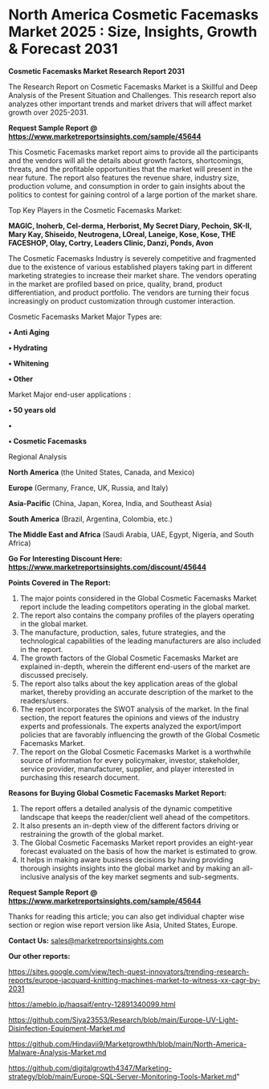 # North America Cosmetic Facemasks Market 2025 : Size, Insights, Growth & Forecast 2031

<strong>Cosmetic Facemasks Market Research Report 2031</strong>

The Research Report on Cosmetic Facemasks Market is a Skillful and Deep Analysis of the Present Situation and Challenges. This research report also analyzes other important trends and market drivers that will affect market growth over 2025-2031.

<strong>Request Sample Report @ <a href=https://www.marketreportsinsights.com/sample/45644>https://www.marketreportsinsights.com/sample/45644</a></strong>

This Cosmetic Facemasks market report aims to provide all the participants and the vendors will all the details about growth factors, shortcomings, threats, and the profitable opportunities that the market will present in the near future. The report also features the revenue share, industry size, production volume, and consumption in order to gain insights about the politics to contest for gaining control of a large portion of the market share.

Top Key Players in the Cosmetic Facemasks Market:

<strong>MAGIC, Inoherb, Cel-derma, Herborist, My Secret Diary, Pechoin, SK-II, Mary Kay, Shiseido, Neutrogena, LOreal, Laneige, Kose, Kose, THE FACESHOP, Olay, Cortry, Leaders Clinic, Danzi, Ponds, Avon</strong>

The Cosmetic Facemasks Industry is severely competitive and fragmented due to the existence of various established players taking part in different marketing strategies to increase their market share. The vendors operating in the market are profiled based on price, quality, brand, product differentiation, and product portfolio. The vendors are turning their focus increasingly on product customization through customer interaction.

Cosmetic Facemasks Market Major Types are:

<strong>•  Anti Aging

•  Hydrating

•  Whitening

•  Other</strong>

Market Major end-user applications :

<strong>•  50 years old

•  

•  Cosmetic Facemasks</strong>

Regional Analysis

</u><strong><b>North America</b></strong> (the United States, Canada, and Mexico)

<strong><b>Europe </b></strong>(Germany, France, UK, Russia, and Italy)

<strong><b>Asia-Pacific</b></strong> (China, Japan, Korea, India, and Southeast Asia)

<strong><b>South America</b></strong> (Brazil, Argentina, Colombia, etc.)

<strong><b>The Middle East and Africa</b></strong> (Saudi Arabia, UAE, Egypt, Nigeria, and South Africa)

<strong>Go For Interesting Discount Here: <a href=https://www.marketreportsinsights.com/discount/45644>https://www.marketreportsinsights.com/discount/45644</a></strong>

<strong>Points Covered in The Report:</strong>
<ol>
  <li>The major points considered in the Global Cosmetic Facemasks Market report include the leading competitors operating in the global market.</li>
  <li>The report also contains the company profiles of the players operating in the global market.</li>
  <li>The manufacture, production, sales, future strategies, and the technological capabilities of the leading manufacturers are also included in the report.</li>
  <li>The growth factors of the Global Cosmetic Facemasks Market are explained in-depth, wherein the different end-users of the market are discussed precisely.</li>
  <li>The report also talks about the key application areas of the global market, thereby providing an accurate description of the market to the readers/users.</li>
  <li>The report incorporates the SWOT analysis of the market. In the final section, the report features the opinions and views of the industry experts and professionals. The experts analyzed the export/import policies that are favorably influencing the growth of the Global Cosmetic Facemasks Market.</li>
  <li>The report on the Global Cosmetic Facemasks Market is a worthwhile source of information for every policymaker, investor, stakeholder, service provider, manufacturer, supplier, and player interested in purchasing this research document.</li>
</ol>
<strong>Reasons for Buying Global Cosmetic Facemasks Market Report:</strong>

<ol>
  <li>The report offers a detailed analysis of the dynamic competitive landscape that keeps the reader/client well ahead of the competitors.</li>
  <li>It also presents an in-depth view of the different factors driving or restraining the growth of the global market.</li>
  <li>The Global Cosmetic Facemasks Market report provides an eight-year forecast evaluated on the basis of how the market is estimated to grow.</li>
  <li>It helps in making aware business decisions by having providing thorough insights insights into the global market and by making an all-inclusive analysis of the key market segments and sub-segments.</li>
</ol>
<strong>Request Sample Report @ <a href=https://www.marketreportsinsights.com/sample/45644>https://www.marketreportsinsights.com/sample/45644</a></strong>


Thanks for reading this article; you can also get individual chapter wise section or region wise report version like Asia, United States, Europe.

<strong>Contact Us:</strong>
sales@marketreportsinsights.com

<strong>Our other reports:</strong>

<a href=https://sites.google.com/view/tech-quest-innovators/trending-research-reports/europe-jacquard-knitting-machines-market-to-witness-xx-cagr-by-2031>https://sites.google.com/view/tech-quest-innovators/trending-research-reports/europe-jacquard-knitting-machines-market-to-witness-xx-cagr-by-2031</a>

<a href=https://ameblo.jp/haqsaif/entry-12891340099.html>https://ameblo.jp/haqsaif/entry-12891340099.html</a>

<a href=https://github.com/Siya23553/Research/blob/main/Europe-UV-Light-Disinfection-Equipment-Market.md>https://github.com/Siya23553/Research/blob/main/Europe-UV-Light-Disinfection-Equipment-Market.md</a>

<a href=https://github.com/Hindavii9/Marketgrowthh/blob/main/North-America-Malware-Analysis-Market.md>https://github.com/Hindavii9/Marketgrowthh/blob/main/North-America-Malware-Analysis-Market.md</a>

<a href=https://github.com/digitalgrowth4347/Marketing-strategy/blob/main/Europe-SQL-Server-Monitoring-Tools-Market.md>https://github.com/digitalgrowth4347/Marketing-strategy/blob/main/Europe-SQL-Server-Monitoring-Tools-Market.md</a>"

